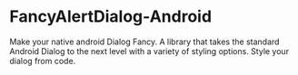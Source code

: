 # FancyAlertDialog-Android
Make your native android Dialog Fancy. A library that takes the standard Android Dialog to the next level with a variety of styling options. Style your dialog from code.
